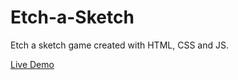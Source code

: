 # Etch-a-Sketch
Etch a sketch game created with HTML, CSS and JS.

[Live Demo]([https://link-url-here.org](https://samrah-tahir.github.io/Etch-a-Sketch/))
